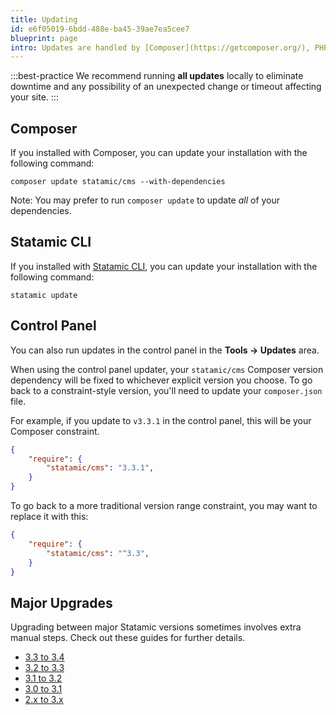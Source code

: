 ```yaml
---
title: Updating
id: e6f05019-6bdd-488e-ba45-39ae7ea5cee7
blueprint: page
intro: Updates are handled by [Composer](https://getcomposer.org/), PHP's dependency manager. We recommend running all updates locally (not on production) via the command line.
---
```


:::best-practice
We recommend running **all updates** locally to eliminate downtime and any possibility of an unexpected change or timeout affecting your site.
:::
## Composer

If you installed with Composer, you can update your installation with the following command:
```
composer update statamic/cms --with-dependencies
```
 Note: You may prefer to run `composer update` to update _all_ of your dependencies.

 ## Statamic CLI

If you installed with [Statamic CLI](/cli), you can update your installation with the following command:
```
statamic update
```

## Control Panel

You can also run updates in the control panel in the **Tools &rarr; Updates** area.

When using the control panel updater, your `statamic/cms`  Composer version dependency will be fixed to whichever explicit version you choose. To go back to a constraint-style version, you'll need to update your `composer.json` file.

For example, if you update to `v3.3.1` in the control panel, this will be your Composer constraint.

```json
{
    "require": {
        "statamic/cms": "3.3.1",
    }
}
```

To go back to a more traditional version range constraint, you may want to replace it with this:

```json
{
    "require": {
        "statamic/cms": "^3.3",
    }
}
```

## Major Upgrades

Upgrading between major Statamic versions sometimes involves extra manual steps. Check out these guides for further details.

- [3.3 to 3.4](/upgrade-guide/3-3-to-3-4)
- [3.2 to 3.3](/upgrade-guide/3-2-to-3-3)
- [3.1 to 3.2](/upgrade-guide/3-1-to-3-2)
- [3.0 to 3.1](/upgrade-guide/3-0-to-3-1)
- [2.x to 3.x](/upgrade-guide/v2-to-v3)

